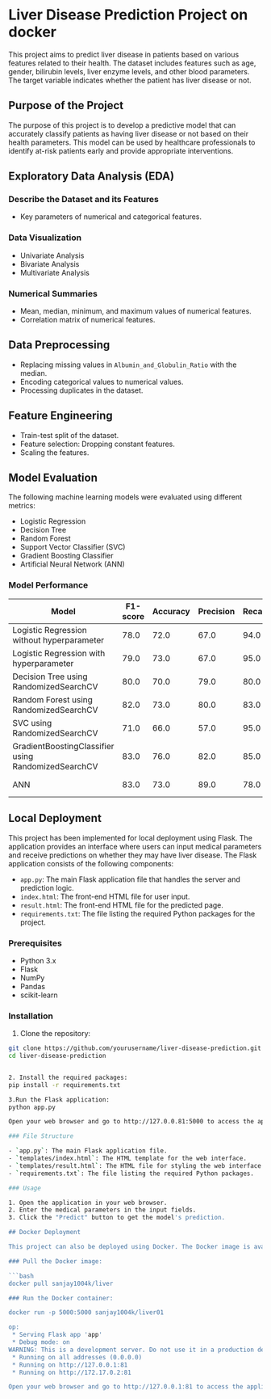 # Liver Disease Prediction Project on docker

This project aims to predict liver disease in patients based on various features related to their health. The dataset includes features such as age, gender, bilirubin levels, liver enzyme levels, and other blood parameters. The target variable indicates whether the patient has liver disease or not.

## Purpose of the Project

The purpose of this project is to develop a predictive model that can accurately classify patients as having liver disease or not based on their health parameters. This model can be used by healthcare professionals to identify at-risk patients early and provide appropriate interventions.

## Exploratory Data Analysis (EDA)

### Describe the Dataset and its Features

- Key parameters of numerical and categorical features.

### Data Visualization

- Univariate Analysis
- Bivariate Analysis
- Multivariate Analysis

### Numerical Summaries

- Mean, median, minimum, and maximum values of numerical features.
- Correlation matrix of numerical features.

## Data Preprocessing

- Replacing missing values in `Albumin_and_Globulin_Ratio` with the median.
- Encoding categorical values to numerical values.
- Processing duplicates in the dataset.

## Feature Engineering

- Train-test split of the dataset.
- Feature selection: Dropping constant features.
- Scaling the features.

## Model Evaluation

The following machine learning models were evaluated using different metrics:

- Logistic Regression
- Decision Tree
- Random Forest
- Support Vector Classifier (SVC)
- Gradient Boosting Classifier
- Artificial Neural Network (ANN)

### Model Performance

| Model                                    | F1-score | Accuracy | Precision | Recall | Confusion Matrix               |
|------------------------------------------|-----------|-----------|-----------|---------|---------------------------------|
| Logistic Regression without hyperparameter | 78.0     | 72.0      | 67.0      | 94.0   | [[72, 5], [35, 31]]             |
| Logistic Regression with hyperparameter   | 79.0     | 73.0      | 67.0      | 95.0   | [[72, 4], [35, 32]]             |
| Decision Tree using RandomizedSearchCV    | 80.0     | 70.0      | 79.0      | 80.0   | [[85, 21], [22, 15]]            |
| Random Forest using RandomizedSearchCV    | 82.0     | 73.0      | 80.0      | 83.0   | [[86, 18], [21, 18]]            |
| SVC using RandomizedSearchCV              | 71.0     | 66.0      | 57.0      | 95.0   | [[61, 3], [46, 33]]             |
| GradientBoostingClassifier using RandomizedSearchCV | 83.0 | 76.0 | 82.0 | 85.0 | [[88, 16], [19, 20]]             |
| ANN                                       | 83.0     | 73.0      | 89.0      | 78.0   | [[95, 27], [12, 9]]             |

## Local Deployment

This project has been implemented for local deployment using Flask. The application provides an interface where users can input medical parameters and receive predictions on whether they may have liver disease. The Flask application consists of the following components:

- `app.py`: The main Flask application file that handles the server and prediction logic.
- `index.html`: The front-end HTML file for user input.
- `result.html`: The front-end HTML file for the predicted page.
- `requirements.txt`: The file listing the required Python packages for the project.

### Prerequisites

- Python 3.x
- Flask
- NumPy
- Pandas
- scikit-learn

### Installation

1. Clone the repository:

```bash
git clone https://github.com/yourusername/liver-disease-prediction.git
cd liver-disease-prediction


2. Install the required packages:
pip install -r requirements.txt

3.Run the Flask application:
python app.py

Open your web browser and go to http://127.0.0.81:5000 to access the application.

### File Structure

- `app.py`: The main Flask application file.
- `templates/index.html`: The HTML template for the web interface.
- `templates/result.html`: The HTML file for styling the web interface.
- `requirements.txt`: The file listing the required Python packages.

### Usage

1. Open the application in your web browser.
2. Enter the medical parameters in the input fields.
3. Click the "Predict" button to get the model's prediction.

## Docker Deployment

This project can also be deployed using Docker. The Docker image is available with the tag `sanjay1004k/liver`. To deploy the project using Docker, follow these steps:

### Pull the Docker image:

```bash
docker pull sanjay1004k/liver

### Run the Docker container:

docker run -p 5000:5000 sanjay1004k/liver01

op:
 * Serving Flask app 'app'
 * Debug mode: on
WARNING: This is a development server. Do not use it in a production deployment. Use a production WSGI server instead.
 * Running on all addresses (0.0.0.0)
 * Running on http://127.0.0.1:81
 * Running on http://172.17.0.2:81

Open your web browser and go to http://127.0.0.1:81 to access the application.
